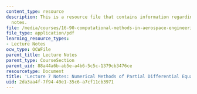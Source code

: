 ```yaml
---
content_type: resource
description: This is a resource file that contains information regarding lecture 7
  notes.
file: /media/courses/16-90-computational-methods-in-aerospace-engineering-spring-2014/2da3aa4f7f9449e135c6a7cf11cb3971_MIT16_90S14_Lecture7.pdf
file_type: application/pdf
learning_resource_types:
- Lecture Notes
ocw_type: OCWFile
parent_title: Lecture Notes
parent_type: CourseSection
parent_uid: 88a44a6b-ab5e-a4b6-5c5c-1379cb3476ce
resourcetype: Document
title: 'Lecture 7 Notes: Numerical Methods of Partial Differential Equations: Introduction'
uid: 2da3aa4f-7f94-49e1-35c6-a7cf11cb3971
---
```

